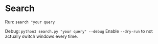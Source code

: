 # Search

Run: `search "your query`

Debug: `python3 search.py "your query" --debug`
Enable `--dry-run` to not actually switch windows every time.
